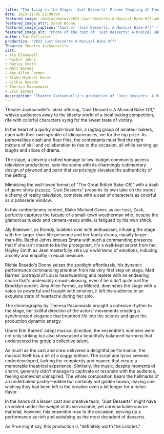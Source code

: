 ```yaml
---
title: "The Icing on the Stage: 'Just Desserts' Proves Tempting at Theatre Jacksonville"
date: 2023-11-05 21:00:00
featured_image: /media/photos/2023-Just-Desserts-A-Musical-Bake-Off.webp
featured_image_attr: Sarah Boone
featured_image_caption: "Cast of 'Just Desserts: A Musical Bake-Off' (left to right) Rachel Johns, Aly Blakewell, Matt Barnes, Amy Allen Farmer, Hayley Smith, Blake Michael Osner"
featured_image_alt: "Photo of the cast of 'Just Desserts: A Musical Bake-Off' at Theatre Jacksonville"
author: Ray Hollister
production: '2023 Just Desserts A Musical Bake Off'
Theatre: Theatre Jacksonville
cast: 
- Aly Blakewell
- Rachel Johns
- Hayley Smith
- Matt Barnes
- Amy Allen Farmer
- Blake Michael Osner
- Richie Rosado
- Theresa Pazanowski
- Erin Barnes
description: "Theatre Jacksonville's production of 'Just Desserts: A Musical Bake-Off' serves up a delectable stage experience, sweetening an imperfect script with stellar performances and imaginative stagecraft that will leave audiences craving more."
---
```

Theatre Jacksonville's latest offering, "Just Desserts: A Musical Bake-Off," whisks audiences away to the kitschy world of a local baking competition, rife with colorful characters vying for the sweet taste of victory.
<!--more-->
In the heart of a quirky small-town fair, a ragtag group of amateur bakers, each with their own sprinkle of idiosyncrasies, vie for the top prize. As personalities clash and flour flies, the contestants must find the right mixture of skill and collaboration to rise to the occasion, all while serving up laughs and slices of drama.

The stage, a cleverly crafted homage to low-budget community access television productions, sets the scene with its charmingly rudimentary design of plywood and paint that surprisingly elevates the authenticity of the setting.

Mimicking the well-loved format of "The Great British Bake-Off," with a dash of game show pizzazz, "Just Desserts" presents its own take on the sweet alchemy of reality television, complete with a cast of characters as colorful as a patisserie window.

In this confectionery contest, Blake Michael Osner, as our host, Zack, perfectly captures the facade of a small-town weatherman who, despite the glamorous tuxedo and camera-ready smile, is fatigued by his own shtick.

Aly Blakewell, as Brandy, bubbles over with enthusiasm, infusing the stage with her larger-than-life presence and her family drama, equally larger-than-life. Rachel Johns imbues Emma with such a commanding presence that if she isn't meant to be the protagonist, it's a well-kept secret from her. Hayley Smith as Jean masterfully stirs up a whirlwind of emotions, inducing anxiety and empathy in equal measure.

Richie Rosado's Donny seizes the spotlight effortlessly, his dynamic performance commanding attention from his very first step on stage. Matt Barnes' portrayal of Lou is heartwarming and replete with an endearing charm that's undeniably crowd-pleasing, even if he didn't quite nail the Brooklyn accent. Amy Allen Farmer, as Mildred, dominates the stage with a voice so powerful and fraught with emotion, it left the audience in an exquisite state of heartache during her solo.

The choreography by Theresa Pazanowski brought a cohesive rhythm to the stage, her skillful direction of the actors' movements creating a synchronized elegance that breathed life into the scenes and gave the production dynamic energy.

Under Erin Barnes' adept musical direction, the ensemble's numbers were not only striking but also showcased a beautifully balanced harmony that underscored the group's collective talent.

As much as the cast and crew delivered a delightful performance, the musical itself has a bit of a soggy bottom. The script and lyrics seemed underdeveloped, lacking the complexity and nuance that create a memorable theatrical experience. Similarly, the music, despite moments of charm, generally didn't manage to captivate or resonate with the audience, feeling somewhat uninspired. The whole composition bears the hallmarks of an underbaked pastry—edible but certainly not golden brown, leaving one wishing they had been left in the creative oven a bit longer for a richer flavor. 

In the hands of a lesser cast and creative team, "Just Desserts" might have crumbled under the weight of its serviceable, yet unremarkable source material; however, this ensemble rose to the occasion, serving up a performance as rich and satisfying as the most decadent of desserts.

As Prue might say, this production is "definitely worth the calories."